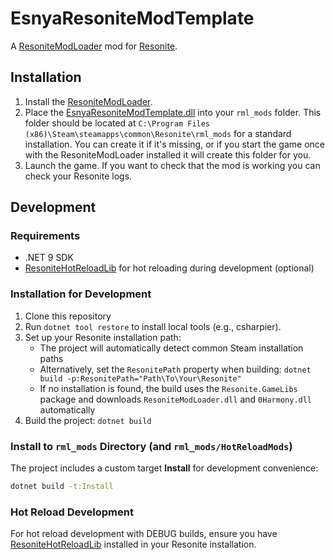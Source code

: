 # EsnyaResoniteModTemplate

A [ResoniteModLoader](https://github.com/resonite-modding-group/ResoniteModLoader) mod for [Resonite](https://resonite.com/).

## Installation

1. Install the [ResoniteModLoader](https://github.com/resonite-modding-group/ResoniteModLoader).
1. Place the [EsnyaResoniteModTemplate.dll](https://github.com/esnya/EsnyaResoniteModTemplate/releases/latest/download/EsnyaResoniteModTemplate.dll) into your `rml_mods` folder. This folder should be located at `C:\Program Files (x86)\Steam\steamapps\common\Resonite\rml_mods` for a standard installation. You can create it if it's missing, or if you start the game once with the ResoniteModLoader installed it will create this folder for you.
1. Launch the game. If you want to check that the mod is working you can check your Resonite logs.

## Development

### Requirements

- .NET 9 SDK
- [ResoniteHotReloadLib](https://github.com/Nytra/ResoniteHotReloadLib) for hot reloading during development (optional)

### Installation for Development

1. Clone this repository
2. Run `dotnet tool restore` to install local tools (e.g., csharpier).
3. Set up your Resonite installation path:
   - The project will automatically detect common Steam installation paths
   - Alternatively, set the `ResonitePath` property when building: `dotnet build -p:ResonitePath="Path\To\Your\Resonite"`
   - If no installation is found, the build uses the `Resonite.GameLibs` package and downloads `ResoniteModLoader.dll` and `0Harmony.dll` automatically
4. Build the project: `dotnet build`

### Install to `rml_mods` Directory (and `rml_mods/HotReloadMods`)

The project includes a custom target **Install** for development convenience:

```bash
dotnet build -t:Install
```

### Hot Reload Development

For hot reload development with DEBUG builds, ensure you have [ResoniteHotReloadLib](https://github.com/Nytra/ResoniteHotReloadLib) installed in your Resonite installation.
